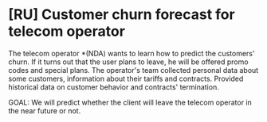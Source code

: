 # [RU] Customer churn forecast for telecom operator
The telecom operator *(NDA) wants to learn how to predict the customers' churn. If it turns out that the user plans to leave, he will be offered promo codes and special plans. The operator's team collected personal data about some customers, information about their tariffs and contracts. Provided historical data on customer behavior and contracts' termination.

GOAL:
We will predict whether the client will leave the telecom operator in the near future or not.
